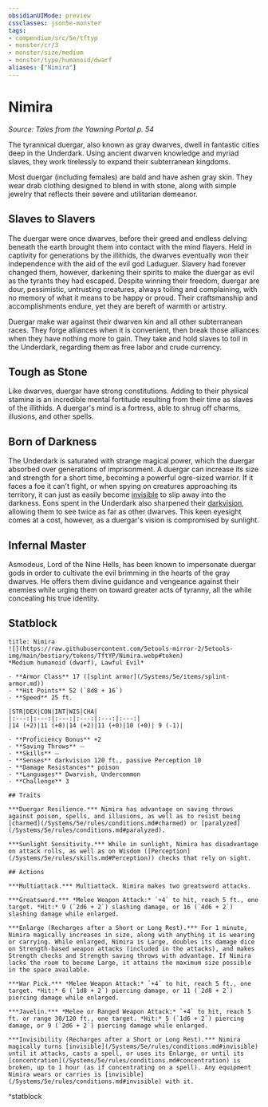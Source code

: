 ```yaml
---
obsidianUIMode: preview
cssclasses: json5e-monster
tags:
- compendium/src/5e/tftyp
- monster/cr/3
- monster/size/medium
- monster/type/humanoid/dwarf
aliases: ["Nimira"]
---
```

# Nimira
*Source: Tales from the Yawning Portal p. 54*  

The tyrannical duergar, also known as gray dwarves, dwell in fantastic cities deep in the Underdark. Using ancient dwarven knowledge and myriad slaves, they work tirelessly to expand their subterranean kingdoms.

Most duergar (including females) are bald and have ashen gray skin. They wear drab clothing designed to blend in with stone, along with simple jewelry that reflects their severe and utilitarian demeanor.

## Slaves to Slavers

The duergar were once dwarves, before their greed and endless delving beneath the earth brought them into contact with the mind flayers. Held in captivity for generations by the illithids, the dwarves eventually won their independence with the aid of the evil god Laduguer. Slavery had forever changed them, however, darkening their spirits to make the duergar as evil as the tyrants they had escaped. Despite winning their freedom, duergar are dour, pessimistic, untrusting creatures, always toiling and complaining, with no memory of what it means to be happy or proud. Their craftsmanship and accomplishments endure, yet they are bereft of warmth or artistry.

Duergar make war against their dwarven kin and all other subterranean races. They forge alliances when it is convenient, then break those alliances when they have nothing more to gain. They take and hold slaves to toil in the Underdark, regarding them as free labor and crude currency.

## Tough as Stone

Like dwarves, duergar have strong constitutions. Adding to their physical stamina is an incredible mental fortitude resulting from their time as slaves of the illithids. A duergar's mind is a fortress, able to shrug off charms, illusions, and other spells.

## Born of Darkness

The Underdark is saturated with strange magical power, which the duergar absorbed over generations of imprisonment. A duergar can increase its size and strength for a short time, becoming a powerful ogre-sized warrior. If it faces a foe it can't fight, or when spying on creatures approaching its territory, it can just as easily become [invisible](/Systems/5e/rules/conditions.md#invisible) to slip away into the darkness. Eons spent in the Underdark also sharpened their [darkvision](/Systems/5e/rules/senses.md#darkvision), allowing them to see twice as far as other dwarves. This keen eyesight comes at a cost, however, as a duergar's vision is compromised by sunlight.

## Infernal Master

Asmodeus, Lord of the Nine Hells, has been known to impersonate duergar gods in order to cultivate the evil brimming in the hearts of the gray dwarves. He offers them divine guidance and vengeance against their enemies while urging them on toward greater acts of tyranny, all the while concealing his true identity.

## Statblock

```ad-statblock
title: Nimira
![](https://raw.githubusercontent.com/5etools-mirror-2/5etools-img/main/bestiary/tokens/TftYP/Nimira.webp#token)
*Medium humanoid (dwarf), Lawful Evil*

- **Armor Class** 17 ([splint armor](/Systems/5e/items/splint-armor.md))
- **Hit Points** 52 (`8d8 + 16`)
- **Speed** 25 ft.

|STR|DEX|CON|INT|WIS|CHA|
|:---:|:---:|:---:|:---:|:---:|:---:|
|14 (+2)|11 (+0)|14 (+2)|11 (+0)|10 (+0)| 9 (-1)|

- **Proficiency Bonus** +2
- **Saving Throws** ⏤
- **Skills** ⏤
- **Senses** darkvision 120 ft., passive Perception 10
- **Damage Resistances** poison
- **Languages** Dwarvish, Undercommon
- **Challenge** 3

## Traits

***Duergar Resilience.*** Nimira has advantage on saving throws against poison, spells, and illusions, as well as to resist being [charmed](/Systems/5e/rules/conditions.md#charmed) or [paralyzed](/Systems/5e/rules/conditions.md#paralyzed).

***Sunlight Sensitivity.*** While in sunlight, Nimira has disadvantage on attack rolls, as well as on Wisdom ([Perception](/Systems/5e/rules/skills.md#Perception)) checks that rely on sight.

## Actions

***Multiattack.*** Multiattack. Nimira makes two greatsword attacks.

***Greatsword.*** *Melee Weapon Attack:* `+4` to hit, reach 5 ft., one target. *Hit:* 9 (`2d6 + 2`) slashing damage, or 16 (`4d6 + 2`) slashing damage while enlarged.

***Enlarge (Recharges after a Short or Long Rest).*** For 1 minute, Nimira magically increases in size, along with anything it is wearing or carrying. While enlarged, Nimira is Large, doubles its damage dice on Strength-based weapon attacks (included in the attacks), and makes Strength checks and Strength saving throws with advantage. If Nimira lacks the room to become Large, it attains the maximum size possible in the space available.

***War Pick.*** *Melee Weapon Attack:* `+4` to hit, reach 5 ft., one target. *Hit:* 6 (`1d8 + 2`) piercing damage, or 11 (`2d8 + 2`) piercing damage while enlarged.

***Javelin.*** *Melee or Ranged Weapon Attack:* `+4` to hit, reach 5 ft. or range 30/120 ft., one target. *Hit:* 5 (`1d6 + 2`) piercing damage, or 9 (`2d6 + 2`) piercing damage while enlarged.

***Invisibility (Recharges after a Short or Long Rest).*** Nimira magically turns [invisible](/Systems/5e/rules/conditions.md#invisible) until it attacks, casts a spell, or uses its Enlarge, or until its [concentration](/Systems/5e/rules/conditions.md#concentration) is broken, up to 1 hour (as if concentrating on a spell). Any equipment Nimira wears or carries is [invisible](/Systems/5e/rules/conditions.md#invisible) with it.
```
^statblock